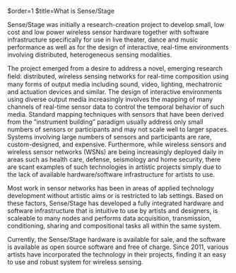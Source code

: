$order=1
$title=What is Sense/Stage

Sense/Stage was initially a research-creation project to develop small, low cost and low power wireless sensor hardware together with software infrastructure specifically for use in live theater, dance and music performance as well as for the design of interactive, real-time environments involving distributed, heterogeneous sensing modalities.

The project emerged from a desire to address a novel, emerging research ﬁeld: distributed, wireless sensing networks for real-time composition using many forms of output media including sound, video, lighting, mechatronic and actuation devices and similar. The design of interactive environments using diverse output media increasingly involves the mapping of many channels of real-time sensor data to control the temporal behavior of such media. Standard mapping techniques with sensors that have been derived from the ”instrument building” paradigm usually address only small numbers of sensors or participants and may not scale well to larger spaces. Systems involving large numbers of sensors and participants are rare, custom-designed, and expensive. Furthermore, while wireless sensors and wireless sensor networks (WSNs) are being increasingly deployed daily in areas such as health care, defense, seismology and home security, there are scant examples of such technologies in artistic projects simply due to the lack of available hardware/software infrastructure for artists to use.

Most work in sensor networks has been in areas of applied technology development without artistic aims or is restricted to lab settings. Based on these factors, Sense/Stage has developed a fully integrated hardware and software infrastructure that is intuitive to use by artists and designers, is scaleable to many nodes and performs data acquisition, transmission, conditioning, sharing and compositional tasks all within the same system.

Currently, the Sense/Stage hardware is available for sale, and the software is available as open source software and free of charge. Since 2011, various artists have incorporated the technology in their projects, finding it an easy to use and robust system for wireless sensing.